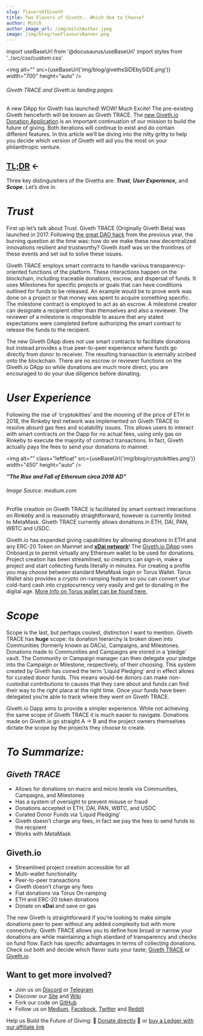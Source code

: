 ```yaml
---
slug: flavorsOfGiveth
title: Two Flavors of Giveth.. Which One to Choose?
author: Mitch
author_image_url: /img/mitchAuthor.jpeg
image: /img/blog/twoFlavoursBanner.png
---
```

import useBaseUrl from '@docusaurus/useBaseUrl'
import styles from '../src/css/custom.css'

<img alt=""  src={useBaseUrl('img/blog/givethsSIDEbySIDE.png')} width="700" height="auto" />

###### Giveth TRACE and Giveth.io landing pages

A new DApp for Giveth has launched! WOW! Much Excite! The pre-existing Giveth henceforth will be known as Giveth TRACE. The [new Giveth.io Donation Application](https://giveth.io/) is an important continuation of our mission to build the future of giving. Both iterations will continue to exist and do contain different features. In this article we’ll be diving into the nitty gritty to help you decide which version of Giveth will aid you the most on your philanthropic venture.

<a href="#summary">TL;DR</a> ←
----------------

Three key distinguishers of the Giveths are: **_Trust_**, **_User Experience,_** and **_Scope_**. Let’s dive in.

**_Trust_**
===========

First up let’s talk about Trust. Giveth TRACE (Originally Giveth Beta) was launched in 2017. Following [the great DAO hack](https://www.gemini.com/cryptopedia/the-dao-hack-makerdao) from the previous year, the burning question at the time was: how do we make these new decentralized innovations resilient and trustworthy? Giveth itself was on the frontlines of these events and set out to solve these issues.

Giveth TRACE employs smart contracts to handle various transparency-oriented functions of the platform. These interactions happen on the blockchain, including traceable donations, escrow, and dispersal of funds. It uses Milestones for specific projects or goals that can have conditions outlined for funds to be released. An example would be to prove work was done on a project or that money was spent to acquire something specific. The milestone contract is employed to act as an escrow. A milestone creator can designate a recipient other than themselves and also a reviewer. The reviewer of a milestone is responsible to assure that any stated expectations were completed before authorizing the smart contract to release the funds to the recipient.

The new Giveth DApp does not use smart contracts to facilitate donations but instead provides a true peer-to-peer experience where funds go directly from donor to receiver. The resulting transaction is eternally scribed onto the blockchain. There are no escrow or reviewer functions on the Giveth.io DApp so while donations are much more direct, you are encouraged to do your due diligence before donating.

**_User Experience_**
=====================

Following the rise of ‘cryptokitties’ and the mooning of the price of ETH in 2018, the Rinkeby test network was implemented on Giveth TRACE to resolve absurd gas fees and scalability issues. This allows users to interact with smart contracts on the Dapp for no actual fees, using only gas on Rinkeby to execute the majority of contract transactions. In fact, Giveth actually pays the fees to send your donations to mainnet.

<img alt="" class="leftfloat"  src={useBaseUrl('img/blog/cryptokitties.png')} width="450" height="auto" />

**_“The Rise and Fall of Ethereum circa 2018 AD”_**
###### Image Source: medium.com

Profile creation on Giveth TRACE is facilitated by smart contract interactions on Rinkeby and is reasonably straightforward, however is currently limited to MetaMask. Giveth TRACE currently allows donations in ETH, DAI, PAN, WBTC and USDC.

Giveth.io has expanded giving capabilities by allowing donations in ETH and any ERC-20 Token on Mainnet and [**xDai network**](https://www.xdaichain.com/)! The [Giveth.io DApp](https://giveth.io/) uses Onboard.js to permit virtually any Ethereum wallet to be used for donations. Project creation has been streamlined, so creators can sign-in, make a project and start collecting funds literally in minutes. For creating a profile you may choose between standard MetaMask login or Torus Wallet. Torus Wallet also provides a crypto on-ramping feature so you can convert your cold-hard cash into cryptocurrency very easily and get to donating in the digital age. [More Info on Torus wallet can be found here.](https://docs.tor.us/)

**_Scope_**
===========

Scope  is the last, but perhaps coolest, distinction I want to mention. Giveth TRACE has **huge** scope: its donation hierarchy is broken down into Communities (formerly known as DACs), Campaigns, and Milestones. Donations made to Communities and Campaigns are stored in a ‘pledge’ vault. The Community or Campaign manager can then delegate your pledge into the Campaign or Milestone, respectively, of their choosing. This system created by Giveth has coined the term ‘Liquid Pledging’ and in effect allows for curated donor funds. This means would-be donors can make non-custodial contributions to causes that they care about and funds can find their way to the right place at the right time. Once your funds have been delegated you’re able to track where they went on Giveth TRACE.

Giveth.io Dapp aims to provide a simpler experience. While not achieving the same scope of Giveth TRACE it is much easier to navigate. Donations made on Giveth.io go straight A → B and the project owners themselves dictate the scope by the projects they choose to create.

<span id="summary">**_To Summarize:_**</span>
===================

_Giveth TRACE_
--------------

*   Allows for donations on macro and micro levels via Communities, Campaigns, and Milestones
*   Has a system of oversight to prevent misuse or fraud
*   Donations accepted in ETH, DAI, PAN, WBTC, and USDC
*   Curated Donor Funds via ‘Liquid Pledging’
*   Giveth doesn’t charge any fees, in fact we pay the fees to send funds to the recipient
*   Works with MetaMask

Giveth.io
---------

*   Streamlined project creation accessible for all
*   Multi-wallet functionality
*   Peer-to-peer transactions
*   Giveth doesn’t charge any fees
*   Fiat donations via Torus On-ramping
*   ETH and ERC-20 token donations
*   Donate on **xDai** and save on gas

The new Giveth is straightforward if you’re looking to make simple donations peer to peer without any added complexity but with more connectivity. Giveth TRACE allows you to define how broad or narrow your donations are while maintaining a high standard of transparency and checks on fund flow. Each has specific advantages in terms of collecting donations. Check out both and decide which flavor suits your taste; [Giveth TRACE](https://beta.giveth.io/) or [Giveth.io](https://giveth.io/).

## Want to get more involved?


*   Join us on [Discord](https://discord.gg/JftjK8Un3z) or [Telegram](http://t.me/givethio)
*   Discover our [Site](http://giveth.io/) and [Wiki](https://wiki.giveth.io/)
*   Fork our code on [GitHub](https://github.com/Giveth/)
*   Follow us on [Medium](http://medium.com/giveth/), [Facebook](https://www.facebook.com/givethio), [Twitter](http://twitter.com/givethio) and [Reddit](https://www.reddit.com/r/giveth/)

Help us Build the Future of Giving: 🦄 [Donate directly](http://donate.giveth.io/) 🦄 or [buy a Ledger with our affiliate link](https://www.ledgerwallet.com/products/ledger-nano-s?utm_source=&utm_medium=affiliate&utm_campaign=d663)
